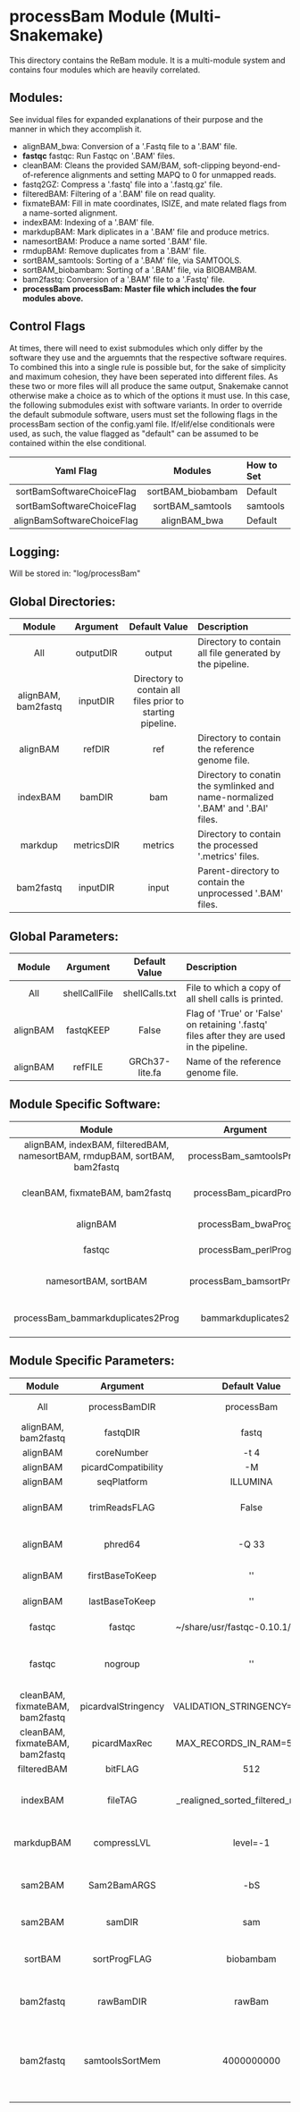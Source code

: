 # processBam Module (Multi-Snakemake)
This directory contains the ReBam module. It is a multi-module system and contains 
four modules which are heavily correlated. 

## Modules:
See invidual files for expanded explanations of their purpose and the manner in which they accomplish it.
* alignBAM_bwa: Conversion of a '.Fastq file to a '.BAM' file.
* **fastqc** fastqc: Run Fastqc on '.BAM' files.
* cleanBAM: Cleans the provided SAM/BAM, soft-clipping beyond-end-of-reference alignments and setting MAPQ to 0 for unmapped reads.
* fastq2GZ: Compress a '.fastq' file into a '.fastq.gz' file.
* filteredBAM: Filtering of a '.BAM' file on read quality.
* fixmateBAM: Fill in mate coordinates, ISIZE, and mate related flags from a name-sorted alignment.
* indexBAM: Indexing of a '.BAM' file.
* markdupBAM: Mark diplicates in a '.BAM' file and produce metrics.
* namesortBAM: Produce a name sorted '.BAM' file. 
* rmdupBAM: Remove duplicates from a '.BAM' file.
* sortBAM_samtools: Sorting of a '.BAM' file, via SAMTOOLS.
* sortBAM_biobambam: Sorting of a '.BAM' file, via BIOBAMBAM.
* bam2fastq: Conversion of a '.BAM' file to a '.Fastq' file.
*  **processBam** **processBam: Master file which includes the four modules above.**

## Control Flags
At times, there will need to exist submodules which only differ by the software they use and
the arguemnts that the respective software requires. To combined this into a single rule is possible
but, for the sake of simplicity and maximum cohesion, they have been seperated into different files.
As these two or more files will all produce the same output, Snakemake cannot otherwise make a choice
as to which of the options it must use. In this case, the following submodules exist with software 
variants. In order to override the default submodule software, users must set the following flags in 
the processBam section of the config.yaml file. If/elif/else conditionals were used, as such, the 
value flagged as "default" can be assumed to be contained within the else conditional.

Yaml Flag | Modules | How to Set
:--------: | :--------: | :--------
sortBamSoftwareChoiceFlag | sortBAM_biobambam | Default
sortBamSoftwareChoiceFlag | sortBAM_samtools | samtools
alignBamSoftwareChoiceFlag | alignBAM_bwa | Default


## Logging:
Will be stored in: "log/processBam"

## Global Directories:
Module | Argument | Default Value | Description
:--------: | :--------: | :--------: | :--------
All | outputDIR | output | Directory to contain all file generated by the pipeline.
alignBAM, bam2fastq | inputDIR | Directory to contain all files prior to starting pipeline.
alignBAM | refDIR | ref |  Directory to contain the reference genome file.
indexBAM | bamDIR | bam | Directory to conatin the symlinked and name-normalized '.BAM' and '.BAI' files. 
markdup | metricsDIR | metrics | Directory to contain the processed '.metrics' files.
bam2fastq | inputDIR | input | Parent-directory to contain the unprocessed '.BAM' files.

## Global Parameters:
Module | Argument | Default Value | Description
:--------: | :--------: | :--------: | :--------
All | shellCallFile | shellCalls.txt | File to which a copy of all shell calls is printed.
alignBAM | fastqKEEP | False | Flag of 'True' or 'False' on retaining '.fastq' files after they are used in the pipeline.
alignBAM | refFILE | GRCh37-lite.fa | Name of the reference genome file. 

## Module Specific Software:
Module | Argument | Default Value | Description
:--------: | :--------: | :--------: | :--------
alignBAM, indexBAM, filteredBAM, namesortBAM, rmdupBAM, sortBAM, bam2fastq | processBam_samtoolsProg | samtools | Path to Samtools executable.
cleanBAM, fixmateBAM, bam2fastq | processBam_picardProg | picard | Path to Picard executable.
alignBAM | processBam_bwaProg | bwa | Path to bwa executable.
fastqc | processBam_perlProg | perl | Path to perl executable.
namesortBAM, sortBAM | processBam_bamsortProg| bamsort | Path to bamsort executable.
processBam_bammarkduplicates2Prog | bammarkduplicates2 | Path to bammarkduplicates2 executable.

## Module Specific Parameters:
Module | Argument | Default Value | Description
:--------: | :--------: | :--------: | :--------
All | processBamDIR | processBam | Directory to contain the processed '.BAM' files.
alignBAM, bam2fastq | fastqDIR | fastq | Directory to contain the processed '.fastq' files.
alignBAM | coreNumber | -t 4 | 
alignBAM | picardCompatibility | -M | 
alignBAM | seqPlatform | ILLUMINA | 
alignBAM | trimReadsFLAG | False | Flag the trimming of the Fastq files prior to input into BWA.
alignBAM | phred64 | -Q 33 | Read quality scoring, alternatively set to: "-Q 64"
alignBAM | firstBaseToKeep | '' | Set first base to be kept using: "-f N"
alignBAM | lastBaseToKeep | '' | Set last base to be kept using: "-l N"
fastqc | fastqc | ~/share/usr/fastqc-0.10.1/fastqc.pl | Perl Fastqc script to process a '.BAM' file.
fastqc | nogroup | '' | Groups fastqc output based on certian inputs, alternatively set to: "--no-group"
cleanBAM, fixmateBAM, bam2fastq | picardvalStringency | VALIDATION_STRINGENCY=LENIENT | Validation stringency for all SAM files read by this program.
cleanBAM, fixmateBAM, bam2fastq | picardMaxRec | MAX_RECORDS_IN_RAM=5000000 | Specify the number of records stored in RAM before spilling to disk.
filteredBAM | bitFLAG | 512 | Must pass QC threshold.
indexBAM | fileTAG | _realigned_sorted_filtered_markdup | Tag facilitates processBam module processing of the '.BAM' files in a specific order.
markdupBAM | compressLVL | level=-1 | Default @ -1 (zlib); Can go fast(1) or best(9) using gzip instead.
sam2BAM | Sam2BamARGS | -bS | Program arguments for Samtools whne converting to a '.SAM' file.
sam2BAM | samDIR | sam | Directory to contain the processed '.SAM' files. 
sortBAM | sortProgFLAG | biobambam | Flag to set whether Samtools(samtools) or Biobambam(biobambam) are used to sort.
bam2fastq | rawBamDIR | rawBam | Directory to contain the unprocessed '.BAM' files.
bam2fastq | samtoolsSortMem | 4000000000 | Samtools sort memory allocation of SAM file prior to conversion to ".fastq" format. ** MUST BE REPRESENTED AS AN INTEGER! (NOT 4GB) **
